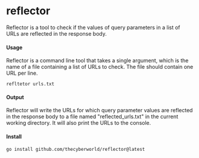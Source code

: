 # reflector

Reflector is a tool to check if the values of query parameters in a list of URLs are reflected in the response body.

#### Usage
Reflector is a command line tool that takes a single argument, which is the name of a file containing a list of URLs to check. The file should contain one URL per line.

```shell
refltetor urls.txt
```

#### Output
Reflector will write the URLs for which query parameter values are reflected in the response body to a file named "reflected_urls.txt" in the current working directory. It will also print the URLs to the console.

#### Install

```shell
go install github.com/thecyberworld/reflector@latest
```
